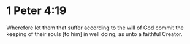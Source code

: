 # 1 Peter 4:19

Wherefore let them that suffer according to the will of God commit the keeping of their souls [to him] in well doing, as unto a faithful Creator.